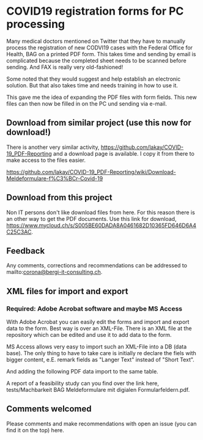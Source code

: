 # COVID19 registration forms for PC processing

Many medical doctors mentioned on Twitter that they have to manually process the registration of new CODVI19 cases with the Federal Office for Health, BAG on a printed PDF form. This takes time and sending by email is complicated because the completed sheet needs to be scanned before sending. And FAX is really very old-fashioned!

Some noted that they would suggest and help establish an electronic solution. But that also takes time and needs training in how to use it.

This gave me the idea of ​​expanding the PDF files with form fields. This new files can then now be filled in on the PC und sending via e-mail.

## Download from similar project (use this now for download!)

There is another very similar activity, https://github.com/lakay/COVID-19_PDF-Reporting and a download page is available. I copy it from there to make access to the files easier. 

https://github.com/lakay/COVID-19_PDF-Reporting/wiki/Download-Meldeformulare-f%C3%BCr-Covid-19

## Download from this project

Non IT persons don't like download files from here. For this reason there is an other way to get the PDF documents. Use this link for download, https://www.mycloud.ch/s/S005BE60DADA8A0461682D10365FD646D6A4C25C3AC.

## Feedback
Any comments, corrections and recommendations can be addressed to mailto:corona@bergi-it-consulting.ch.

## XML files for import and export

### Required: Adobe Acrobat software and maybe MS Access

With Adobe Acrobat you can easily edit the forms and import and export data to the form. Best way is over an XML-File. There is an XML file at the repository which can be edited and use it to add data to the form.

MS Access allows very easy to import such an XML-File into a DB (data base). The only thing to have to take care is initially re declare the fiels with bigger content, e.E. remark fields as "Langer Text" instead of "Short Text".

And adding the following PDF data import to the same table.

A report of a feasibility study can you find over the link here, tests/Machbarkeit BAG Meldeformulare mit digialen Formularfeldern.pdf.

## Comments welcomed

Please comments and make recommendations with open an issue (you can find it on the top) here.

